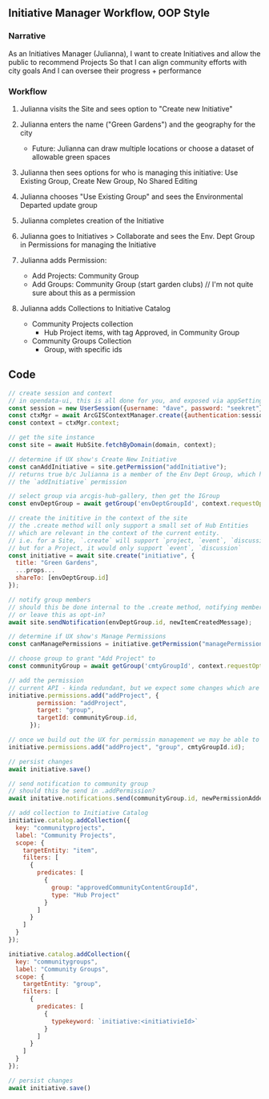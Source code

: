 ## Initiative Manager Workflow, OOP Style

### Narrative

As an Initiatives Manager (Julianna),
I want to create Initiatives and allow the public to recommend Projects
So that I can align community efforts with city goals
And I can oversee their progress + performance

### Workflow

1. Julianna visits the Site and sees option to "Create new Initiative"
1. Julianna enters the name ("Green Gardens") and the geography for the city
   - Future: Julianna can draw multiple locations or choose a dataset of allowable green spaces
1. Julianna then sees options for who is managing this initiative: Use Existing Group, Create New Group, No Shared Editing

1. Julianna chooses "Use Existing Group" and sees the Environmental Departed update group
1. Julianna completes creation of the Initiative
1. Julianna goes to Initiatives > Collaborate and sees the Env. Dept Group in Permissions for managing the Initiative
1. Julianna adds Permission:
   - Add Projects: Community Group
   - Add Groups: Community Group (start garden clubs) // I'm not quite sure about this as a permission
1. Julianna adds Collections to Initiative Catalog
   - Community Projects collection
     - Hub Project items, with tag Approved, in Community Group
   - Community Groups Collection
     - Group, with specific ids

## Code

```js
// create session and context
// in opendata-ui, this is all done for you, and exposed via appSettings.context
const session = new UserSession({username: "dave", password: "seekret"});
const ctxMgr = await ArcGISContextManager.create({authentication:session});
const context = ctxMgr.context;

// get the site instance
const site = await HubSite.fetchByDomain(domain, context);

// determine if UX show's Create New Initiative
const canAddInitiative = site.getPermission("addInitiative");
// returns true b/c Julianna is a member of the Env Dept Group, which has been assigned
// the `addInitiative` permission

// select group via arcgis-hub-gallery, then get the IGroup
const envDeptGroup = await getGroup('envDeptGroupId', context.requestOptions);

// create the inititive in the context of the site
// the .create method will only support a small set of Hub Entities
// which are relevant in the context of the current entity.
// i.e. for a Site, `.create` will support `project, `event`, `discussion`, `initiative`
// but for a Project, it would only support `event`, `discussion`
const initiative = await site.create("initiative", {
  title: "Green Gardens",
  ...props...
  shareTo: [envDeptGroup.id]
});

// notify group members
// should this be done internal to the .create method, notifying members of the shareTo groups?
// or leave this as opt-in?
await site.sendNotification(envDeptGroup.id, newItemCreatedMessage);

// determine if UX show's Manage Permissions
const canManagePermissions = initiative.getPermission("managePermissions");

// choose group to grant "Add Project" to
const communityGroup = await getGroup('cmtyGroupId', context.requestOptions);

// add the permission
// current API - kinda redundant, but we expect some changes which are easier w/ an object...
initiative.permissions.add("addProject", {
        permission: "addProject",
        target: "group",
        targetId: communityGroup.id,
      });

// once we build out the UX for permissin management we may be able to streamline to
initiative.permissions.add("addProject", "group", cmtyGroupId.id);

// persist changes
await initiative.save()

// send notification to community group
// should this be send in .addPermission?
await initative.notifications.send(communityGroup.id, newPermissionAddedBody);

// add collection to Initiative Catalog
initiative.catalog.addCollection({
  key: "communityprojects",
  label: "Community Projects",
  scope: {
    targetEntity: "item",
    filters: [
      {
        predicates: [
          {
            group: "approvedCommunityContentGroupId",
            type: "Hub Project"
          }
        ]
      }
    ]
  }
});

initiative.catalog.addCollection({
  key: "communitygroups",
  label: "Community Groups",
  scope: {
    targetEntity: "group",
    filters: [
      {
        predicates: [
          {
            typekeyword: `initiative:<initiativieId>`
          }
        ]
      }
    ]
  }
});

// persist changes
await initiative.save()



```
